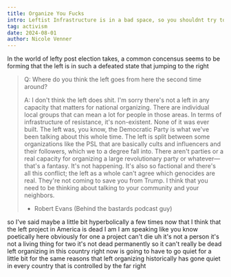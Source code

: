 ```yaml
---
title: Organize You Fucks
intro: Leftist Infrastructure is in a bad space, so you shouldnt try to fix it - Absolute Morons
tag: activism
date: 2024-08-01
author: Nicole Venner
---
```


In the world of lefty post election takes, a common concensus seems to be forming that the left is in such a defeated state that jumping to the right 


> Q: Where do you think the left goes from here the second time around?
> 
> A: I don't think the left does shit. I'm sorry there's not a left in any capacity that matters for national organizing. There are individual local groups that can mean a lot for people in those areas. In terms of infrastructure of resistance, it's non-existent. None of it was ever built. The left was, you know, the Democratic Party is what we've been talking about this whole time. The left is split between some organizations like the PSL that are basically cults and influencers and their followers, which we to a degree fall into. There aren't parties or a real capacity for organizing a large revolutionary party or whatever—that's a fantasy. It's not happening. It's also so factional and there's all this conflict; the left as a whole can't agree which genocides are real. They're not coming to save you from Trump. I think that you need to be thinking about talking to your community and your neighbors.
>
> - Robert Evans (Behind the bastards podcast guy)


so I've said maybe a little bit hyperbolically a few times now that I think that the left project in America
is dead I am I am speaking like you know poetically here obviously for one a project can't die uh it's not a person
it's not a living thing for two it's not dead permanently so it can't really be dead left organizing in this country
right now is going to have to go quiet for a little bit for the same reasons that left organizing historically has gone quiet in every country that is
controlled by the far right
